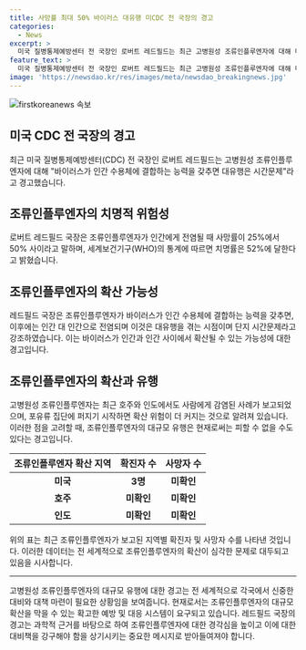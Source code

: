 ```yaml
---
title: 사망률 최대 50% 바이러스 대유행 미CDC 전 국장의 경고
categories:
  - News
excerpt: >
  미국 질병통제예방센터 전 국장인 로버트 레드필드는 최근 고병원성 조류인플루엔자에 대해 대유행이 시간문제라고 경고했습니다. 그는 조류인플루엔자 바이러스가 인간 수용체에 결합하는 능력을 갖추면 대규모의 전염이 발생할 수 있으며, 이미 몇몇 사례에서 인체 감염이 보고되고 있습니다. 레드필드 국장은 과거 실험과 코로나19 대유행을 예시로 들어 조류인플루엔자의 위험성을 강조했으며, 이러한 바이러스의 진화로 인한 대규모 유행 가능성을 경고했습니다.
feature_text: >
  미국 질병통제예방센터 전 국장인 로버트 레드필드는 최근 고병원성 조류인플루엔자에 대해 대유행이 시간문제라고 경고했습니다. 그는 조류인플루엔자 바이러스가 인간 수용체에 결합하는 능력을 갖추면 대규모의 전염이 발생할 수 있으며, 이미 몇몇 사례에서 인체 감염이 보고되고 있습니다. 레드필드 국장은 과거 실험과 코로나19 대유행을 예시로 들어 조류인플루엔자의 위험성을 강조했으며, 이러한 바이러스의 진화로 인한 대규모 유행 가능성을 경고했습니다.
image: 'https://newsdao.kr/res/images/meta/newsdao_breakingnews.jpg'
---
```


<p><img src="https://newsdao.kr/res/images/meta/newsdao_breakingnews.jpg" alt="firstkoreanews 속보" /></p>

<h2 data-ke-size="size26">미국 CDC 전 국장의 경고</h2>

<p data-ke-size="size16">최근 미국 질병통제예방센터(CDC) 전 국장인 로버트 레드필드는 고병원성 조류인플루엔자에 대해 "바이러스가 인간 수용체에 결합하는 능력을 갖추면 대유행은 시간문제"라고 경고했습니다.</p>

<h2 data-ke-size="size26">조류인플루엔자의 치명적 위험성</h2>

<p data-ke-size="size16">로버트 레드필드 국장은 조류인플루엔자가 인간에게 전염될 때 사망률이 25%에서 50% 사이라고 말하며, 세계보건기구(WHO)의 통계에 따르면 치명률은 52%에 달한다고 밝혔습니다.</p>

<h2 data-ke-size="size26">조류인플루엔자의 확산 가능성</h2>

<p data-ke-size="size16">레드필드 국장은 조류인플루엔자가 바이러스가 인간 수용체에 결합하는 능력을 갖추면, 이후에는 인간 대 인간으로 전염되며 이것은 대유행을 겪는 시점이며 단지 시간문제라고 강조하였습니다. 이는 바이러스가 인간과 인간 사이에서 확산될 수 있는 가능성에 대한 경고입니다.</p>

<h2 data-ke-size="size26">조류인플루엔자의 확산과 유행</h2>

<p data-ke-size="size16">고병원성 조류인플루엔자는 최근 호주와 인도에서도 사람에게 감염된 사례가 보고되었으며, 포유류 집단에 퍼지기 시작하면 확산 위험이 더 커지는 것으로 알려져 있습니다. 이러한 점을 고려할 때, 조류인플루엔자의 대규모 유행은 현재로써는 피할 수 없을 수도 있다는 경고입니다.</p>

<table>
    <thead>
        <tr>
            <th>조류인플루엔자 확산 지역</th>
            <th>확진자 수</th>
            <th>사망자 수</th>
        </tr>
    </thead>
    <tbody>
        <tr>
            <td style="text-align: center; height: 17px;"><b>미국</b></td>
            <td style="text-align: center; height: 17px;"><b>3명</b></td>
            <td style="text-align: center; height: 17px;"><b>미확인</b></td>
        </tr>
        <tr>
            <td style="text-align: center; height: 17px;"><b>호주</b></td>
            <td style="text-align: center; height: 17px;"><b>미확인</b></td>
            <td style="text-align: center; height: 17px;"><b>미확인</b></td>
        </tr>
        <tr>
            <td style="text-align: center; height: 17px;"><b>인도</b></td>
            <td style="text-align: center; height: 17px;"><b>미확인</b></td>
            <td style="text-align: center; height: 17px;"><b>미확인</b></td>
        </tr>
    </tbody>
</table>

<p data-ke-size="size16">위의 표는 최근 조류인플루엔자가 보고된 지역별 확진자 및 사망자 수를 나타낸 것입니다. 이러한 데이터는 전 세계적으로 조류인플루엔자의 확산이 심각한 문제로 대두되고 있음을 시사합니다.</p>

<hr>

<p data-ke-size="size16">고병원성 조류인플루엔자의 대규모 유행에 대한 경고는 전 세계적으로 각국에서 신중한 대비와 대책 마련이 필요한 상황임을 보여줍니다. 현재로서는 조류인플루엔자의 대규모 확산을 막을 수 있는 확고한 예방 및 대응 시스템이 요구되고 있습니다. 레드필드 국장의 경고는 과학적 근거를 바탕으로 하여 조류인플루엔자에 대한 경각심을 높이고 이에 대한 대비책을 강구해야 함을 상기시키는 중요한 메시지로 받아들여져야 합니다.</p>

